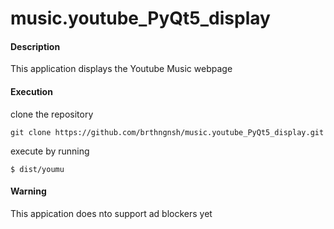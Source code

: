 # music.youtube_PyQt5_display

#### Description

This application displays the Youtube Music webpage


#### Execution

clone the repository 

`git clone https://github.com/brthngnsh/music.youtube_PyQt5_display.git`


execute by running 

`$ dist/youmu`



#### Warning

This appication does nto support ad blockers yet
